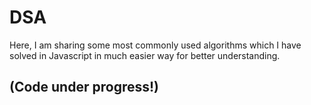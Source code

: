 # DSA
Here, I am sharing some most commonly used algorithms which I have solved in Javascript in much easier way for better understanding.

## (Code under progress!)
